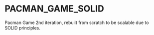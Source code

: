 # PACMAN_GAME_SOLID
Pacman Game 2nd iteration, rebuilt from scratch to be scalable due to SOLID principles. 
